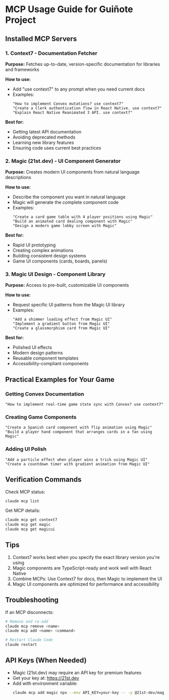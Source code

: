 # MCP Usage Guide for Guiñote Project

## Installed MCP Servers

### 1. Context7 - Documentation Fetcher
**Purpose:** Fetches up-to-date, version-specific documentation for libraries and frameworks

**How to use:**
- Add "use context7" to any prompt when you need current docs
- Examples:
  ```
  "How to implement Convex mutations? use context7"
  "Create a Clerk authentication flow in React Native. use context7"
  "Explain React Native Reanimated 3 API. use context7"
  ```

**Best for:**
- Getting latest API documentation
- Avoiding deprecated methods
- Learning new library features
- Ensuring code uses current best practices

### 2. Magic (21st.dev) - UI Component Generator
**Purpose:** Creates modern UI components from natural language descriptions

**How to use:**
- Describe the component you want in natural language
- Magic will generate the complete component code
- Examples:
  ```
  "Create a card game table with 4 player positions using Magic"
  "Build an animated card dealing component with Magic"
  "Design a modern game lobby screen with Magic"
  ```

**Best for:**
- Rapid UI prototyping
- Creating complex animations
- Building consistent design systems
- Game UI components (cards, boards, panels)

### 3. Magic UI Design - Component Library
**Purpose:** Access to pre-built, customizable UI components

**How to use:**
- Request specific UI patterns from the Magic UI library
- Examples:
  ```
  "Add a shimmer loading effect from Magic UI"
  "Implement a gradient button from Magic UI"
  "Create a glassmorphism card from Magic UI"
  ```

**Best for:**
- Polished UI effects
- Modern design patterns
- Reusable component templates
- Accessibility-compliant components

## Practical Examples for Your Game

### Getting Convex Documentation
```
"How to implement real-time game state sync with Convex? use context7"
```

### Creating Game Components
```
"Create a Spanish card component with flip animation using Magic"
"Build a player hand component that arranges cards in a fan using Magic"
```

### Adding UI Polish
```
"Add a particle effect when player wins a trick using Magic UI"
"Create a countdown timer with gradient animation from Magic UI"
```

## Verification Commands

Check MCP status:
```bash
claude mcp list
```

Get MCP details:
```bash
claude mcp get context7
claude mcp get magic
claude mcp get magicui
```

## Tips
1. Context7 works best when you specify the exact library version you're using
2. Magic components are TypeScript-ready and work well with React Native
3. Combine MCPs: Use Context7 for docs, then Magic to implement the UI
4. Magic UI components are optimized for performance and accessibility

## Troubleshooting

If an MCP disconnects:
```bash
# Remove and re-add
claude mcp remove <name>
claude mcp add <name> <command>

# Restart Claude Code
claude restart
```

## API Keys (When Needed)
- Magic (21st.dev) may require an API key for premium features
- Get your key at: https://21st.dev
- Add with environment variable:
  ```bash
  claude mcp add magic npx --env API_KEY=your-key -- -y @21st-dev/magic@latest
  ```